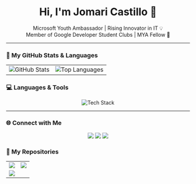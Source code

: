<h1 align="center">Hi, I'm Jomari Castillo 👋</h1>
<p align="center">
  Microsoft Youth Ambassador | Rising Innovator in IT 💡 <br/>
  Member of Google Developer Student Clubs | MYA Fellow 🚀
</p>

---

### 🔧 My GitHub Stats & Languages
<table align="center">
  <tr>
    <td>
      <img src="https://github-readme-stats.vercel.app/api?username=Jomscasti&show_icons=true&theme=aura" alt="GitHub Stats" />
    </td>
    <td>
      <img src="https://github-readme-stats.vercel.app/api/top-langs/?username=Jomscasti&layout=compact&theme=aura" alt="Top Languages" />
    </td>
  </tr>
</table>

### 💻 Languages & Tools
<p align="center">
  <img src="https://skillicons.dev/icons?i=bootstrap,php,js,css,mysql,python,figma,git,c" alt="Tech Stack" />
</p>

---

### 🌐 Connect with Me
<p align="center">
  <a href="https://www.facebook.com/LieutenantClowker8" target="_blank"><img src="https://img.shields.io/badge/Facebook-%231877F2.svg?&style=for-the-badge&logo=facebook&logoColor=white"/></a>
  <a href="https://www.linkedin.com/in/jomari-castillo" target="_blank"><img src="https://img.shields.io/badge/LinkedIn-%230077B5.svg?&style=for-the-badge&logo=linkedin&logoColor=white"/></a>
  <a href="https://www.instagram.com/jomsheeesh/" target="_blank"><img src="https://img.shields.io/badge/Instagram-%23E4405F.svg?&style=for-the-badge&logo=instagram&logoColor=white"/></a>
</p>

<!-- My Repositories -->
### 📁 My Repositories

<table align="center">
  <tr>
    <td>
      <a href="https://github.com/Jomscasti/Jomscasti.github.io">
        <img src="https://github-readme-stats.vercel.app/api/pin/?username=Jomscasti&repo=Jomscasti.github.io&theme=aura&v=2" />
      </a>
    </td>
    <td>
      <a href="https://github.com/Jomscasti/jomar.github.io">
        <img src="https://github-readme-stats.vercel.app/api/pin/?username=Jomscasti&repo=jomar.github.io&theme=aura&v=2" />
      </a>
    </td>
  </tr>
  <tr>
    <td>
      <a href="https://github.com/Jomscasti/WD-BE">
        <img src="https://github-readme-stats.vercel.app/api/pin/?username=Jomscasti&repo=WD-BE&theme=aura&v=2" />
      </a>
    </td>
  </tr>
</table>
